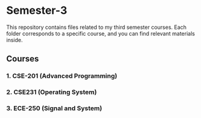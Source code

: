 # Semester-3

This repository contains files related to my third semester courses. Each folder corresponds to a specific course, and you can find relevant materials inside.

## Courses

### 1. CSE-201 (Advanced Programming)
### 2. CSE231 (Operating System)
### 3. ECE-250 (Signal and System)

